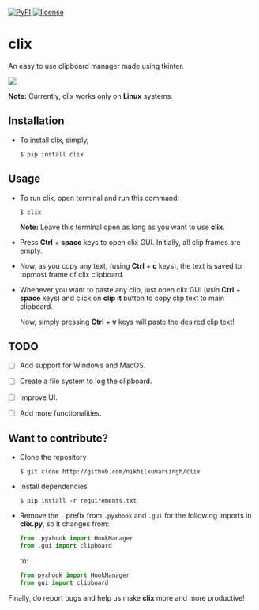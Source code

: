 [![PyPI](https://img.shields.io/badge/PyPi-v1.0.1-f39f37.svg)](https://pypi.python.org/pypi/clix)
[![license](https://img.shields.io/github/license/mashape/apistatus.svg?maxAge=2592000)](https://github.com/nikhilkumarsingh/clix/blob/master/LICENSE.txt)

# clix

An easy to use clipboard manager made using tkinter.

![](https://media.giphy.com/media/l0IymVaUaR5xGRQHK/giphy.gif)

**Note:** Currently, clix works only on **Linux** systems.

## Installation

- To install clix, simply,

	```
	$ pip install clix
	```

## Usage

- To run clix, open terminal and run this command:

	```
	$ clix
	```
	**Note:** Leave this terminal open as long as you want to use **clix**.

- Press **Ctrl** + **space** keys to open clix GUI.
  Initially, all clip frames are empty.

- Now, as you copy any text, (using **Ctrl** + **c** keys), the text is saved to 
  topmost frame of clix clipboard.

- Whenever you want to paste any clip, just open clix GUI (usin **Ctrl** + 
  **space** keys) and click on **clip it** button to copy clip text to main clipboard.

  Now, simply pressing **Ctrl** + **v** keys will paste the desired clip text!


## TODO

- [ ] Add support for Windows and MacOS.

- [ ] Create a file system to log the clipboard.

- [ ] Improve UI.

- [ ] Add more functionalities.

## Want to contribute?

- Clone the repository

	```
	$ git clone http://github.com/nikhilkumarsingh/clix
	```

- Install dependencies
	
	```
	$ pip install -r requirements.txt
	```

- Remove the `.` prefix from `.pyxhook` and `.gui` for the following 
  imports in **clix.py**, so it changes from:
	```python
	from .pyxhook import HookManager
	from .gui import clipboard
	```
	to:
	```python
	from pyxhook import HookManager
	from gui import clipboard
	```

Finally, do report bugs and help us make **clix** more and more productive!